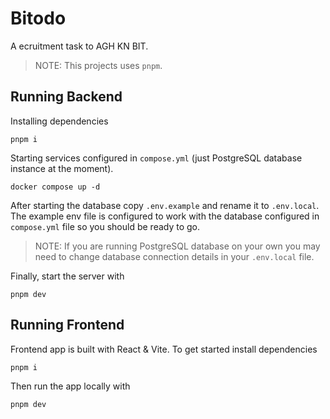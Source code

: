 # Bitodo

A ecruitment task to AGH KN BIT.

> NOTE: This projects uses `pnpm`.

## Running Backend

Installing dependencies

```
pnpm i
```

Starting services configured in `compose.yml` (just PostgreSQL database instance at the moment).

```
docker compose up -d
```

After starting the database copy `.env.example` and rename it to `.env.local`. The example env file is configured to work with the database configured in `compose.yml` file so you should be ready to go.

> NOTE: If you are running PostgreSQL database on your own you may need to change database connection details in your `.env.local` file.

Finally, start the server with

```
pnpm dev
```

## Running Frontend

Frontend app is built with React & Vite. To get started install dependencies

```
pnpm i
```

Then run the app locally with

```
pnpm dev
```
